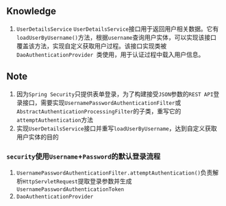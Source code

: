 ## Knowledge
1. `UserDetailsService`
`UserDetailsService`接口用于返回用户相关数据。它有`loadUserByUsername()`方法，根据`username`查询用户实体，可以实现该接口覆盖该方法，实现自定义获取用户过程。该接口实现类被`DaoAuthenticationProvider `类使用，用于认证过程中载入用户信息。
## Note
1. 因为`Spring Security`只提供表单登录，为了构建接受`JSON`参数的`REST API`登录接口，需要实现`UsernamePasswordAuthenticationFilter`或`AbstractAuthenticationProcessingFilter`的子类，重写它的 `attemptAuthentication`方法
2. 实现`UserDetailsService`接口并重写`loadUserByUsername`，达到自定义获取用户实体的目的

### `security`使用`Username`+`Password`的默认登录流程
1. `UsernamePasswordAuthenticationFilter.attemptAuthentication()`负责解析`HttpServletRequest`提取登录参数并生成`UsernamePasswordAuthenticationToken`
2. `DaoAuthenticationProvider`

<!--stackedit_data:
eyJoaXN0b3J5IjpbLTMyODk1MTIxNSwtODI4MTA4ODU2LDQ0MD
Q0Mjg2MCwtMTY4MjAwNTUwMCwxMDM4NzM4NTY4LC0xODI5ODcx
NjgsLTY5ODk1Mjg0Niw2MDYxNTMxMl19
-->